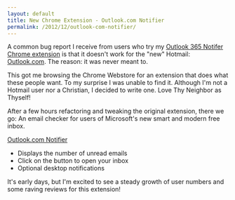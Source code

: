 ```yaml
---
layout: default
title: New Chrome Extension - Outlook.com Notifier
permalink: /2012/12/outlook-com-notifier/
---
```


A common bug report I receive from users who try my 
[Outlook 365 Notifer Chrome extension](#outlook_365_notifier_now_in_chrome_web_store) 
is that it doesn't work for the "new" Hotmail: [Outlook.com](http://outlook.com).
The reason: it was never meant to.

This got me browsing the Chrome Webstore for an extension that does what
these people want. To my surprise I was unable to find it. Although I'm not
a Hotmail user nor a Christian, I decided to write one. Love Thy Neighbor as 
Thyself!

After a few hours refactoring and tweaking the original extension, there we go:
An email checker for users of Microsoft's new smart and modern free inbox.

[Outlook.com Notifier](https://chrome.google.com/webstore/detail/outlookcom-notifier/mkmomflkhdooajekmffpilpoenndjppk)

* Displays the number of unread emails
* Click on the button to open your inbox
* Optional desktop notifications

It's early days, but I'm excited to see a steady growth of user numbers and
some raving reviews for this extension!






